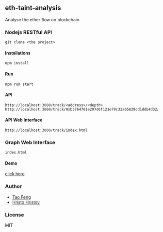 ## eth-taint-analysis
Analyse the ether flow on blockchain.

### Nodejs RESTful API

    git clone <the project>

#### Installations

    npm install

#### Run

    npm run start

#### API

    http://localhost:3000/track/<address>/<depth>
    http://localhost:3000/track/0xb3764761e297d6f121e79c32a65829cd1ddb4d32/3

#### API Web Interface

    http://localhost:3000/track/index.html
    
### Graph Web Interface

    index.html
    
#### Demo

[click here](http://osgee.com/eth-tracker/index.html)

### Author
* [Tao Feng](https://github.com/osgee)
* [Hristo Hristov](https://github.com/hristochr)

### License
MIT

